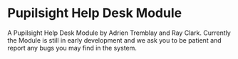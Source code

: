 Pupilsight Help Desk Module
========

A Pupilsight Help Desk Module by Adrien Tremblay and Ray Clark.
Currently the Module is still in early development and we ask you to be patient and report any bugs you may find in the system.